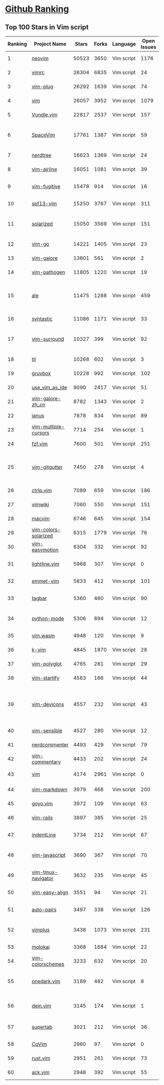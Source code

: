 [Github Ranking](../README.md)
==========

## Top 100 Stars in Vim script

| Ranking | Project Name | Stars | Forks | Language | Open Issues | Description | Last Commit |
| ------- | ------------ | ----- | ----- | -------- | ----------- | ----------- | ----------- |
| 1 | [neovim](https://github.com/neovim/neovim) | 50523 | 3650 | Vim script | 1176 | Vim-fork focused on extensibility and usability | 2022-02-03T02:33:08Z |
| 2 | [vimrc](https://github.com/amix/vimrc) | 26304 | 6835 | Vim script | 24 | The ultimate Vim configuration (vimrc) | 2021-12-21T15:38:38Z |
| 3 | [vim-plug](https://github.com/junegunn/vim-plug) | 26292 | 1639 | Vim script | 74 | :hibiscus: Minimalist Vim Plugin Manager | 2022-01-03T14:14:47Z |
| 4 | [vim](https://github.com/vim/vim) | 26057 | 3952 | Vim script | 1079 | The official Vim repository | 2022-02-02T20:01:38Z |
| 5 | [Vundle.vim](https://github.com/VundleVim/Vundle.vim) | 22817 | 2537 | Vim script | 157 | Vundle, the plug-in manager for Vim | 2021-07-28T05:17:08Z |
| 6 | [SpaceVim](https://github.com/SpaceVim/SpaceVim) | 17761 | 1387 | Vim script | 59 | A community-driven modular vim/neovim distribution - The ultimate vimrc | 2022-02-02T07:51:51Z |
| 7 | [nerdtree](https://github.com/preservim/nerdtree) | 16623 | 1369 | Vim script | 24 | A tree explorer plugin for vim. | 2021-10-29T04:16:03Z |
| 8 | [vim-airline](https://github.com/vim-airline/vim-airline) | 16051 | 1081 | Vim script | 39 | lean & mean status/tabline for vim that's light as air | 2022-01-12T12:04:04Z |
| 9 | [vim-fugitive](https://github.com/tpope/vim-fugitive) | 15478 | 914 | Vim script | 16 | fugitive.vim: A Git wrapper so awesome, it should be illegal | 2022-02-02T17:26:02Z |
| 10 | [spf13-vim](https://github.com/spf13/spf13-vim) | 15250 | 3767 | Vim script | 311 | The ultimate vim distribution | 2021-07-08T00:11:51Z |
| 11 | [solarized](https://github.com/altercation/solarized) | 15050 | 3569 | Vim script | 151 | precision color scheme for multiple applications (terminal, vim, etc.) with both dark/light modes | 2020-04-27T06:49:07Z |
| 12 | [vim-go](https://github.com/fatih/vim-go) | 14221 | 1405 | Vim script | 23 | Go development plugin for Vim | 2022-01-28T06:45:21Z |
| 13 | [vim-galore](https://github.com/mhinz/vim-galore) | 13601 | 561 | Vim script | 2 | :mortar_board: All things Vim! | 2021-11-17T10:02:24Z |
| 14 | [vim-pathogen](https://github.com/tpope/vim-pathogen) | 11805 | 1220 | Vim script | 19 | pathogen.vim: manage your runtimepath | 2021-10-06T09:20:13Z |
| 15 | [ale](https://github.com/dense-analysis/ale) | 11475 | 1288 | Vim script | 459 | Check syntax in Vim asynchronously and fix files, with Language Server Protocol (LSP) support | 2022-02-02T16:13:32Z |
| 16 | [syntastic](https://github.com/vim-syntastic/syntastic) | 11086 | 1171 | Vim script | 33 | Syntax checking hacks for vim | 2022-01-30T15:25:02Z |
| 17 | [vim-surround](https://github.com/tpope/vim-surround) | 10327 | 399 | Vim script | 92 | surround.vim: Delete/change/add parentheses/quotes/XML-tags/much more with ease | 2022-01-30T02:10:56Z |
| 18 | [til](https://github.com/jbranchaud/til) | 10268 | 602 | Vim script | 3 | :memo: Today I Learned | 2022-02-01T17:29:13Z |
| 19 | [gruvbox](https://github.com/morhetz/gruvbox) | 10228 | 992 | Vim script | 102 | Retro groove color scheme for Vim | 2022-01-30T21:38:31Z |
| 20 | [use_vim_as_ide](https://github.com/yangyangwithgnu/use_vim_as_ide) | 9090 | 2417 | Vim script | 51 | use vim as IDE | 2020-01-03T11:54:32Z |
| 21 | [vim-galore-zh_cn](https://github.com/wsdjeg/vim-galore-zh_cn) | 8782 | 1343 | Vim script | 2 | Vim 从入门到精通 | 2021-08-21T05:06:14Z |
| 22 | [janus](https://github.com/carlhuda/janus) | 7878 | 834 | Vim script | 89 | Vim distribution | 2021-10-20T07:47:53Z |
| 23 | [vim-multiple-cursors](https://github.com/terryma/vim-multiple-cursors) | 7714 | 254 | Vim script | 1 | True Sublime Text style multiple selections for Vim | 2020-07-30T19:52:03Z |
| 24 | [fzf.vim](https://github.com/junegunn/fzf.vim) | 7600 | 501 | Vim script | 251 | fzf :heart: vim | 2022-02-03T01:49:04Z |
| 25 | [vim-gitgutter](https://github.com/airblade/vim-gitgutter) | 7450 | 278 | Vim script | 4 | A Vim plugin which shows git diff markers in the sign column and stages/previews/undoes hunks and partial hunks. | 2022-02-02T11:07:30Z |
| 26 | [ctrlp.vim](https://github.com/kien/ctrlp.vim) | 7089 | 659 | Vim script | 186 | Fuzzy file, buffer, mru, tag, etc finder. | 2021-11-16T08:51:18Z |
| 27 | [vimwiki](https://github.com/vimwiki/vimwiki) | 7060 | 550 | Vim script | 151 | Personal Wiki for Vim | 2021-12-19T21:50:12Z |
| 28 | [macvim](https://github.com/macvim-dev/macvim) | 6746 | 645 | Vim script | 154 | Vim - the text editor - for macOS | 2022-02-01T13:53:01Z |
| 29 | [vim-colors-solarized](https://github.com/altercation/vim-colors-solarized) | 6315 | 1779 | Vim script | 76 | precision colorscheme for the vim text editor | 2021-09-08T16:54:19Z |
| 30 | [vim-easymotion](https://github.com/easymotion/vim-easymotion) | 6304 | 332 | Vim script | 92 | Vim motions on speed! | 2021-06-26T15:12:16Z |
| 31 | [lightline.vim](https://github.com/itchyny/lightline.vim) | 5968 | 307 | Vim script | 0 | A light and configurable statusline/tabline plugin for Vim | 2022-01-12T20:09:34Z |
| 32 | [emmet-vim](https://github.com/mattn/emmet-vim) | 5833 | 412 | Vim script | 101 | emmet for vim: http://emmet.io/ | 2021-12-04T15:38:44Z |
| 33 | [tagbar](https://github.com/preservim/tagbar) | 5360 | 460 | Vim script | 90 | Vim plugin that displays tags in a window, ordered by scope | 2022-01-20T16:51:39Z |
| 34 | [python-mode](https://github.com/python-mode/python-mode) | 5306 | 894 | Vim script | 12 | Vim python-mode. PyLint, Rope, Pydoc, breakpoints from box. | 2022-01-28T23:43:18Z |
| 35 | [vim.wasm](https://github.com/rhysd/vim.wasm) | 4948 | 120 | Vim script | 9 | Vim editor ported to WebAssembly | 2021-12-16T06:20:22Z |
| 36 | [k-vim](https://github.com/wklken/k-vim) | 4845 | 1870 | Vim script | 28 | vim配置 | 2021-08-16T08:37:06Z |
| 37 | [vim-polyglot](https://github.com/sheerun/vim-polyglot) | 4765 | 281 | Vim script | 29 | A solid language pack for Vim. | 2022-01-29T22:32:46Z |
| 38 | [vim-startify](https://github.com/mhinz/vim-startify) | 4563 | 166 | Vim script | 44 | :link: The fancy start screen for Vim. | 2021-12-20T19:57:05Z |
| 39 | [vim-devicons](https://github.com/ryanoasis/vim-devicons) | 4557 | 232 | Vim script | 43 | Adds file type icons to Vim plugins such as: NERDTree, vim-airline, CtrlP, unite, Denite, lightline, vim-startify and many more | 2022-01-10T02:57:54Z |
| 40 | [vim-sensible](https://github.com/tpope/vim-sensible) | 4527 | 280 | Vim script | 12 | sensible.vim: Defaults everyone can agree on | 2022-02-01T09:29:08Z |
| 41 | [nerdcommenter](https://github.com/preservim/nerdcommenter) | 4493 | 429 | Vim script | 79 | Vim plugin for intensely nerdy commenting powers | 2022-01-15T18:13:53Z |
| 42 | [vim-commentary](https://github.com/tpope/vim-commentary) | 4433 | 202 | Vim script | 24 | commentary.vim: comment stuff out | 2021-11-27T05:53:02Z |
| 43 | [vim](https://github.com/ma6174/vim) | 4174 | 2961 | Vim script | 0 | vim配置文件和插件(不再维护) | 2019-01-21T15:17:00Z |
| 44 | [vim-markdown](https://github.com/preservim/vim-markdown) | 3979 | 468 | Vim script | 200 | Markdown Vim Mode | 2022-01-29T11:20:11Z |
| 45 | [goyo.vim](https://github.com/junegunn/goyo.vim) | 3972 | 109 | Vim script | 63 | :tulip: Distraction-free writing in Vim | 2021-11-18T01:26:45Z |
| 46 | [vim-rails](https://github.com/tpope/vim-rails) | 3897 | 385 | Vim script | 25 | rails.vim: Ruby on Rails power tools | 2022-01-16T17:14:23Z |
| 47 | [indentLine](https://github.com/Yggdroot/indentLine) | 3734 | 212 | Vim script | 67 | A vim plugin to display the indention levels with thin vertical lines | 2021-01-28T10:15:27Z |
| 48 | [vim-javascript](https://github.com/pangloss/vim-javascript) | 3690 | 367 | Vim script | 70 | Vastly improved Javascript indentation and syntax support in Vim. | 2021-11-04T06:44:35Z |
| 49 | [vim-tmux-navigator](https://github.com/christoomey/vim-tmux-navigator) | 3632 | 235 | Vim script | 45 | Seamless navigation between tmux panes and vim splits | 2022-01-09T20:37:18Z |
| 50 | [vim-easy-align](https://github.com/junegunn/vim-easy-align) | 3551 | 94 | Vim script | 21 | :sunflower: A Vim alignment plugin | 2020-07-01T22:46:55Z |
| 51 | [auto-pairs](https://github.com/jiangmiao/auto-pairs) | 3497 | 338 | Vim script | 126 | Vim plugin, insert or delete brackets, parens, quotes in pair | 2021-10-16T05:07:49Z |
| 52 | [vimplus](https://github.com/chxuan/vimplus) | 3438 | 1073 | Vim script | 231 | :rocket:An automatic configuration program for vim | 2021-09-03T04:53:49Z |
| 53 | [molokai](https://github.com/tomasr/molokai) | 3368 | 1684 | Vim script | 22 | Molokai color scheme for Vim | 2020-10-01T18:15:59Z |
| 54 | [vim-colorschemes](https://github.com/flazz/vim-colorschemes) | 3233 | 632 | Vim script | 20 | one colorscheme pack to rule them all! | 2021-09-09T18:09:31Z |
| 55 | [onedark.vim](https://github.com/joshdick/onedark.vim) | 3189 | 482 | Vim script | 8 | A dark Vim/Neovim color scheme inspired by Atom's One Dark syntax theme. | 2021-11-02T12:07:25Z |
| 56 | [dein.vim](https://github.com/Shougo/dein.vim) | 3145 | 174 | Vim script | 1 | :zap: Dark powered Vim/Neovim plugin manager | 2022-02-03T00:28:00Z |
| 57 | [supertab](https://github.com/ervandew/supertab) | 3021 | 212 | Vim script | 36 | Perform all your vim insert mode completions with Tab | 2021-07-11T19:35:52Z |
| 58 | [CoVim](https://github.com/FredKSchott/CoVim) | 2960 | 97 | Vim script | 0 | Collaborative Editing for Vim | 2017-12-23T16:01:23Z |
| 59 | [rust.vim](https://github.com/rust-lang/rust.vim) | 2951 | 261 | Vim script | 73 | Vim configuration for Rust. | 2021-12-17T22:14:06Z |
| 60 | [ack.vim](https://github.com/mileszs/ack.vim) | 2948 | 392 | Vim script | 55 | Vim plugin for the Perl module / CLI script 'ack' | 2021-12-14T06:58:23Z |


